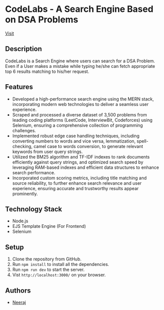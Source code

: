 # CodeLabs - A Search Engine Based on DSA Problems

[Visit](http://codelabs.ap-southeast-2.elasticbeanstalk.com/)

## Description

CodeLabs is a Search Engine where users can search for a DSA Problem. Even if a User makes a mistake while typing he/she can fetch appropriate top 6 results matching to his/her request.

## Features

- Developed a high-performance search engine using the MERN stack, incorporating modern web technologies to deliver a seamless user experience.
- Scraped and processed a diverse dataset of 3,500 problems from leading coding platforms (LeetCode, InterviewBit, Codeforces) using Selenium, ensuring a comprehensive collection of programming challenges.
- Implemented robust edge case handling techniques, including converting numbers to words and vice versa, lemmatization, spell-checking, camel case to words conversion, to generate relevant keywords from user query strings.
- Utilized the BM25 algorithm and TF-IDF indexes to rank documents efficiently against query strings, and optimized search speed by leveraging RAM-based indexes and
efficient data structures to enhance search performance.
- Incorporated custom scoring metrics, including title matching and source reliability, to further enhance search relevance and user experience, ensuring accurate
  and trustworthy results appear prominently.

## Technology Stack

- Node.js
- EJS Template Engine (For Frontend)
- Selenium

## Setup

1. Clone the repository from GitHub.
2. Run `npm install` to install all the dependencies.
3. Run `npm run dev` to start the server.
4. Vist `http://localhost:3000/` on your browser.


## Authors

- [Neeraj](https://www.linkedin.com/in/neeraj-verma-2b2b46244/)
